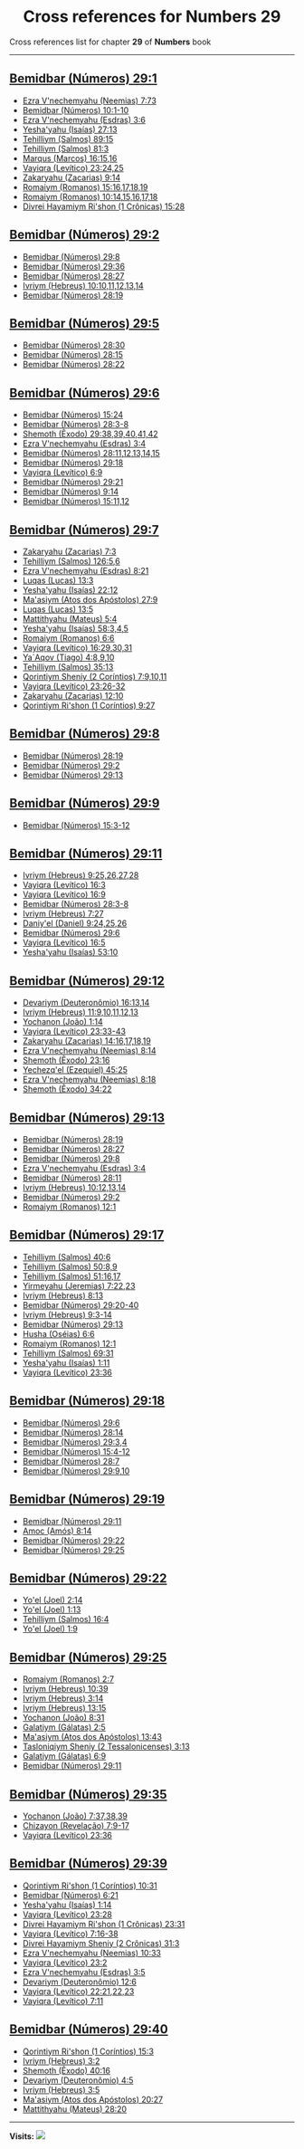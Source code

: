 <div align="center">

# Cross references for **Numbers 29**
</div>

Cross references list for chapter **29** of **Numbers** book

---

<h2 id="1"><a href="https://bible.ozzuu.com/pt_yah/Num/29#1" target="_blank">Bemidbar (Números) 29:1</a></h2>

- [Ezra V'nechemyahu (Neemias) 7:73](https://bible.ozzuu.com/pt_yah/Neh/7#73)
- [Bemidbar (Números) 10:1-10](https://bible.ozzuu.com/pt_yah/Num/10#1)
- [Ezra V'nechemyahu (Esdras) 3:6](https://bible.ozzuu.com/pt_yah/1Ez/3#6)
- [Yesha'yahu (Isaías) 27:13](https://bible.ozzuu.com/pt_yah/Isa/27#13)
- [Tehilliym (Salmos) 89:15](https://bible.ozzuu.com/pt_yah/Psa/89#15)
- [Tehilliym (Salmos) 81:3](https://bible.ozzuu.com/pt_yah/Psa/81#3)
- [Marqus (Marcos) 16:15,16](https://bible.ozzuu.com/pt_yah/Mar/16#15)
- [Vayiqra (Levítico) 23:24,25](https://bible.ozzuu.com/pt_yah/Lev/23#24)
- [Zakaryahu (Zacarias) 9:14](https://bible.ozzuu.com/pt_yah/Zec/9#14)
- [Romaiym (Romanos) 15:16,17,18,19](https://bible.ozzuu.com/pt_yah/Rom/15#16)
- [Romaiym (Romanos) 10:14,15,16,17,18](https://bible.ozzuu.com/pt_yah/Rom/10#14)
- [Divrei Hayamiym Ri'shon (1 Crônicas) 15:28](https://bible.ozzuu.com/pt_yah/1Ch/15#28)
<h2 id="2"><a href="https://bible.ozzuu.com/pt_yah/Num/29#2" target="_blank">Bemidbar (Números) 29:2</a></h2>

- [Bemidbar (Números) 29:8](https://bible.ozzuu.com/pt_yah/Num/29#8)
- [Bemidbar (Números) 29:36](https://bible.ozzuu.com/pt_yah/Num/29#36)
- [Bemidbar (Números) 28:27](https://bible.ozzuu.com/pt_yah/Num/28#27)
- [Ivriym (Hebreus) 10:10,11,12,13,14](https://bible.ozzuu.com/pt_yah/Heb/10#10)
- [Bemidbar (Números) 28:19](https://bible.ozzuu.com/pt_yah/Num/28#19)
<h2 id="5"><a href="https://bible.ozzuu.com/pt_yah/Num/29#5" target="_blank">Bemidbar (Números) 29:5</a></h2>

- [Bemidbar (Números) 28:30](https://bible.ozzuu.com/pt_yah/Num/28#30)
- [Bemidbar (Números) 28:15](https://bible.ozzuu.com/pt_yah/Num/28#15)
- [Bemidbar (Números) 28:22](https://bible.ozzuu.com/pt_yah/Num/28#22)
<h2 id="6"><a href="https://bible.ozzuu.com/pt_yah/Num/29#6" target="_blank">Bemidbar (Números) 29:6</a></h2>

- [Bemidbar (Números) 15:24](https://bible.ozzuu.com/pt_yah/Num/15#24)
- [Bemidbar (Números) 28:3-8](https://bible.ozzuu.com/pt_yah/Num/28#3)
- [Shemoth (Êxodo) 29:38,39,40,41,42](https://bible.ozzuu.com/pt_yah/Exo/29#38)
- [Ezra V'nechemyahu (Esdras) 3:4](https://bible.ozzuu.com/pt_yah/1Ez/3#4)
- [Bemidbar (Números) 28:11,12,13,14,15](https://bible.ozzuu.com/pt_yah/Num/28#11)
- [Bemidbar (Números) 29:18](https://bible.ozzuu.com/pt_yah/Num/29#18)
- [Vayiqra (Levítico) 6:9](https://bible.ozzuu.com/pt_yah/Lev/6#9)
- [Bemidbar (Números) 29:21](https://bible.ozzuu.com/pt_yah/Num/29#21)
- [Bemidbar (Números) 9:14](https://bible.ozzuu.com/pt_yah/Num/9#14)
- [Bemidbar (Números) 15:11,12](https://bible.ozzuu.com/pt_yah/Num/15#11)
<h2 id="7"><a href="https://bible.ozzuu.com/pt_yah/Num/29#7" target="_blank">Bemidbar (Números) 29:7</a></h2>

- [Zakaryahu (Zacarias) 7:3](https://bible.ozzuu.com/pt_yah/Zec/7#3)
- [Tehilliym (Salmos) 126:5,6](https://bible.ozzuu.com/pt_yah/Psa/126#5)
- [Ezra V'nechemyahu (Esdras) 8:21](https://bible.ozzuu.com/pt_yah/1Ez/8#21)
- [Luqas (Lucas) 13:3](https://bible.ozzuu.com/pt_yah/Luk/13#3)
- [Yesha'yahu (Isaías) 22:12](https://bible.ozzuu.com/pt_yah/Isa/22#12)
- [Ma'asiym (Atos dos Apóstolos) 27:9](https://bible.ozzuu.com/pt_yah/Act/27#9)
- [Luqas (Lucas) 13:5](https://bible.ozzuu.com/pt_yah/Luk/13#5)
- [Mattithyahu (Mateus) 5:4](https://bible.ozzuu.com/pt_yah/Mat/5#4)
- [Yesha'yahu (Isaías) 58:3,4,5](https://bible.ozzuu.com/pt_yah/Isa/58#3)
- [Romaiym (Romanos) 6:6](https://bible.ozzuu.com/pt_yah/Rom/6#6)
- [Vayiqra (Levítico) 16:29,30,31](https://bible.ozzuu.com/pt_yah/Lev/16#29)
- [Ya`Aqov (Tiago) 4:8,9,10](https://bible.ozzuu.com/pt_yah/Jam/4#8)
- [Tehilliym (Salmos) 35:13](https://bible.ozzuu.com/pt_yah/Psa/35#13)
- [Qorintiym Sheniy (2 Coríntios) 7:9,10,11](https://bible.ozzuu.com/pt_yah/2Co/7#9)
- [Vayiqra (Levítico) 23:26-32](https://bible.ozzuu.com/pt_yah/Lev/23#26)
- [Zakaryahu (Zacarias) 12:10](https://bible.ozzuu.com/pt_yah/Zec/12#10)
- [Qorintiym Ri'shon (1 Coríntios) 9:27](https://bible.ozzuu.com/pt_yah/1Co/9#27)
<h2 id="8"><a href="https://bible.ozzuu.com/pt_yah/Num/29#8" target="_blank">Bemidbar (Números) 29:8</a></h2>

- [Bemidbar (Números) 28:19](https://bible.ozzuu.com/pt_yah/Num/28#19)
- [Bemidbar (Números) 29:2](https://bible.ozzuu.com/pt_yah/Num/29#2)
- [Bemidbar (Números) 29:13](https://bible.ozzuu.com/pt_yah/Num/29#13)
<h2 id="9"><a href="https://bible.ozzuu.com/pt_yah/Num/29#9" target="_blank">Bemidbar (Números) 29:9</a></h2>

- [Bemidbar (Números) 15:3-12](https://bible.ozzuu.com/pt_yah/Num/15#3)
<h2 id="11"><a href="https://bible.ozzuu.com/pt_yah/Num/29#11" target="_blank">Bemidbar (Números) 29:11</a></h2>

- [Ivriym (Hebreus) 9:25,26,27,28](https://bible.ozzuu.com/pt_yah/Heb/9#25)
- [Vayiqra (Levítico) 16:3](https://bible.ozzuu.com/pt_yah/Lev/16#3)
- [Vayiqra (Levítico) 16:9](https://bible.ozzuu.com/pt_yah/Lev/16#9)
- [Bemidbar (Números) 28:3-8](https://bible.ozzuu.com/pt_yah/Num/28#3)
- [Ivriym (Hebreus) 7:27](https://bible.ozzuu.com/pt_yah/Heb/7#27)
- [Daniy'el (Daniel) 9:24,25,26](https://bible.ozzuu.com/pt_yah/Dan/9#24)
- [Bemidbar (Números) 29:6](https://bible.ozzuu.com/pt_yah/Num/29#6)
- [Vayiqra (Levítico) 16:5](https://bible.ozzuu.com/pt_yah/Lev/16#5)
- [Yesha'yahu (Isaías) 53:10](https://bible.ozzuu.com/pt_yah/Isa/53#10)
<h2 id="12"><a href="https://bible.ozzuu.com/pt_yah/Num/29#12" target="_blank">Bemidbar (Números) 29:12</a></h2>

- [Devariym (Deuteronômio) 16:13,14](https://bible.ozzuu.com/pt_yah/Deu/16#13)
- [Ivriym (Hebreus) 11:9,10,11,12,13](https://bible.ozzuu.com/pt_yah/Heb/11#9)
- [Yochanon (João) 1:14](https://bible.ozzuu.com/pt_yah/Joh/1#14)
- [Vayiqra (Levítico) 23:33-43](https://bible.ozzuu.com/pt_yah/Lev/23#33)
- [Zakaryahu (Zacarias) 14:16,17,18,19](https://bible.ozzuu.com/pt_yah/Zec/14#16)
- [Ezra V'nechemyahu (Neemias) 8:14](https://bible.ozzuu.com/pt_yah/Neh/8#14)
- [Shemoth (Êxodo) 23:16](https://bible.ozzuu.com/pt_yah/Exo/23#16)
- [Yechezq'el (Ezequiel) 45:25](https://bible.ozzuu.com/pt_yah/Eze/45#25)
- [Ezra V'nechemyahu (Neemias) 8:18](https://bible.ozzuu.com/pt_yah/Neh/8#18)
- [Shemoth (Êxodo) 34:22](https://bible.ozzuu.com/pt_yah/Exo/34#22)
<h2 id="13"><a href="https://bible.ozzuu.com/pt_yah/Num/29#13" target="_blank">Bemidbar (Números) 29:13</a></h2>

- [Bemidbar (Números) 28:19](https://bible.ozzuu.com/pt_yah/Num/28#19)
- [Bemidbar (Números) 28:27](https://bible.ozzuu.com/pt_yah/Num/28#27)
- [Bemidbar (Números) 29:8](https://bible.ozzuu.com/pt_yah/Num/29#8)
- [Ezra V'nechemyahu (Esdras) 3:4](https://bible.ozzuu.com/pt_yah/1Ez/3#4)
- [Bemidbar (Números) 28:11](https://bible.ozzuu.com/pt_yah/Num/28#11)
- [Ivriym (Hebreus) 10:12,13,14](https://bible.ozzuu.com/pt_yah/Heb/10#12)
- [Bemidbar (Números) 29:2](https://bible.ozzuu.com/pt_yah/Num/29#2)
- [Romaiym (Romanos) 12:1](https://bible.ozzuu.com/pt_yah/Rom/12#1)
<h2 id="17"><a href="https://bible.ozzuu.com/pt_yah/Num/29#17" target="_blank">Bemidbar (Números) 29:17</a></h2>

- [Tehilliym (Salmos) 40:6](https://bible.ozzuu.com/pt_yah/Psa/40#6)
- [Tehilliym (Salmos) 50:8,9](https://bible.ozzuu.com/pt_yah/Psa/50#8)
- [Tehilliym (Salmos) 51:16,17](https://bible.ozzuu.com/pt_yah/Psa/51#16)
- [Yirmeyahu (Jeremias) 7:22,23](https://bible.ozzuu.com/pt_yah/Jer/7#22)
- [Ivriym (Hebreus) 8:13](https://bible.ozzuu.com/pt_yah/Heb/8#13)
- [Bemidbar (Números) 29:20-40](https://bible.ozzuu.com/pt_yah/Num/29#20)
- [Ivriym (Hebreus) 9:3-14](https://bible.ozzuu.com/pt_yah/Heb/9#3)
- [Bemidbar (Números) 29:13](https://bible.ozzuu.com/pt_yah/Num/29#13)
- [Husha (Oséias) 6:6](https://bible.ozzuu.com/pt_yah/Hos/6#6)
- [Romaiym (Romanos) 12:1](https://bible.ozzuu.com/pt_yah/Rom/12#1)
- [Tehilliym (Salmos) 69:31](https://bible.ozzuu.com/pt_yah/Psa/69#31)
- [Yesha'yahu (Isaías) 1:11](https://bible.ozzuu.com/pt_yah/Isa/1#11)
- [Vayiqra (Levítico) 23:36](https://bible.ozzuu.com/pt_yah/Lev/23#36)
<h2 id="18"><a href="https://bible.ozzuu.com/pt_yah/Num/29#18" target="_blank">Bemidbar (Números) 29:18</a></h2>

- [Bemidbar (Números) 29:6](https://bible.ozzuu.com/pt_yah/Num/29#6)
- [Bemidbar (Números) 28:14](https://bible.ozzuu.com/pt_yah/Num/28#14)
- [Bemidbar (Números) 29:3,4](https://bible.ozzuu.com/pt_yah/Num/29#3)
- [Bemidbar (Números) 15:4-12](https://bible.ozzuu.com/pt_yah/Num/15#4)
- [Bemidbar (Números) 28:7](https://bible.ozzuu.com/pt_yah/Num/28#7)
- [Bemidbar (Números) 29:9,10](https://bible.ozzuu.com/pt_yah/Num/29#9)
<h2 id="19"><a href="https://bible.ozzuu.com/pt_yah/Num/29#19" target="_blank">Bemidbar (Números) 29:19</a></h2>

- [Bemidbar (Números) 29:11](https://bible.ozzuu.com/pt_yah/Num/29#11)
- [Amoc (Amós) 8:14](https://bible.ozzuu.com/pt_yah/Am/8#14)
- [Bemidbar (Números) 29:22](https://bible.ozzuu.com/pt_yah/Num/29#22)
- [Bemidbar (Números) 29:25](https://bible.ozzuu.com/pt_yah/Num/29#25)
<h2 id="22"><a href="https://bible.ozzuu.com/pt_yah/Num/29#22" target="_blank">Bemidbar (Números) 29:22</a></h2>

- [Yo'el (Joel) 2:14](https://bible.ozzuu.com/pt_yah/Jl/2#14)
- [Yo'el (Joel) 1:13](https://bible.ozzuu.com/pt_yah/Jl/1#13)
- [Tehilliym (Salmos) 16:4](https://bible.ozzuu.com/pt_yah/Psa/16#4)
- [Yo'el (Joel) 1:9](https://bible.ozzuu.com/pt_yah/Jl/1#9)
<h2 id="25"><a href="https://bible.ozzuu.com/pt_yah/Num/29#25" target="_blank">Bemidbar (Números) 29:25</a></h2>

- [Romaiym (Romanos) 2:7](https://bible.ozzuu.com/pt_yah/Rom/2#7)
- [Ivriym (Hebreus) 10:39](https://bible.ozzuu.com/pt_yah/Heb/10#39)
- [Ivriym (Hebreus) 3:14](https://bible.ozzuu.com/pt_yah/Heb/3#14)
- [Ivriym (Hebreus) 13:15](https://bible.ozzuu.com/pt_yah/Heb/13#15)
- [Yochanon (João) 8:31](https://bible.ozzuu.com/pt_yah/Joh/8#31)
- [Galatiym (Gálatas) 2:5](https://bible.ozzuu.com/pt_yah/Gal/2#5)
- [Ma'asiym (Atos dos Apóstolos) 13:43](https://bible.ozzuu.com/pt_yah/Act/13#43)
- [Tasloniqiym Sheniy (2 Tessalonicenses) 3:13](https://bible.ozzuu.com/pt_yah/2Th/3#13)
- [Galatiym (Gálatas) 6:9](https://bible.ozzuu.com/pt_yah/Gal/6#9)
- [Bemidbar (Números) 29:11](https://bible.ozzuu.com/pt_yah/Num/29#11)
<h2 id="35"><a href="https://bible.ozzuu.com/pt_yah/Num/29#35" target="_blank">Bemidbar (Números) 29:35</a></h2>

- [Yochanon (João) 7:37,38,39](https://bible.ozzuu.com/pt_yah/Joh/7#37)
- [Chizayon (Revelação) 7:9-17](https://bible.ozzuu.com/pt_yah/Rev/7#9)
- [Vayiqra (Levítico) 23:36](https://bible.ozzuu.com/pt_yah/Lev/23#36)
<h2 id="39"><a href="https://bible.ozzuu.com/pt_yah/Num/29#39" target="_blank">Bemidbar (Números) 29:39</a></h2>

- [Qorintiym Ri'shon (1 Coríntios) 10:31](https://bible.ozzuu.com/pt_yah/1Co/10#31)
- [Bemidbar (Números) 6:21](https://bible.ozzuu.com/pt_yah/Num/6#21)
- [Yesha'yahu (Isaías) 1:14](https://bible.ozzuu.com/pt_yah/Isa/1#14)
- [Vayiqra (Levítico) 23:28](https://bible.ozzuu.com/pt_yah/Lev/23#28)
- [Divrei Hayamiym Ri'shon (1 Crônicas) 23:31](https://bible.ozzuu.com/pt_yah/1Ch/23#31)
- [Vayiqra (Levítico) 7:16-38](https://bible.ozzuu.com/pt_yah/Lev/7#16)
- [Divrei Hayamiym Sheniy (2 Crônicas) 31:3](https://bible.ozzuu.com/pt_yah/2Ch/31#3)
- [Ezra V'nechemyahu (Neemias) 10:33](https://bible.ozzuu.com/pt_yah/Neh/10#33)
- [Vayiqra (Levítico) 23:2](https://bible.ozzuu.com/pt_yah/Lev/23#2)
- [Ezra V'nechemyahu (Esdras) 3:5](https://bible.ozzuu.com/pt_yah/1Ez/3#5)
- [Devariym (Deuteronômio) 12:6](https://bible.ozzuu.com/pt_yah/Deu/12#6)
- [Vayiqra (Levítico) 22:21,22,23](https://bible.ozzuu.com/pt_yah/Lev/22#21)
- [Vayiqra (Levítico) 7:11](https://bible.ozzuu.com/pt_yah/Lev/7#11)
<h2 id="40"><a href="https://bible.ozzuu.com/pt_yah/Num/29#40" target="_blank">Bemidbar (Números) 29:40</a></h2>

- [Qorintiym Ri'shon (1 Coríntios) 15:3](https://bible.ozzuu.com/pt_yah/1Co/15#3)
- [Ivriym (Hebreus) 3:2](https://bible.ozzuu.com/pt_yah/Heb/3#2)
- [Shemoth (Êxodo) 40:16](https://bible.ozzuu.com/pt_yah/Exo/40#16)
- [Devariym (Deuteronômio) 4:5](https://bible.ozzuu.com/pt_yah/Deu/4#5)
- [Ivriym (Hebreus) 3:5](https://bible.ozzuu.com/pt_yah/Heb/3#5)
- [Ma'asiym (Atos dos Apóstolos) 20:27](https://bible.ozzuu.com/pt_yah/Act/20#27)
- [Mattithyahu (Mateus) 28:20](https://bible.ozzuu.com/pt_yah/Mat/28#20)


---

**Visits:**
![](https://profile-counter.glitch.me/visitCounter_crossrefs4/count.svg)
